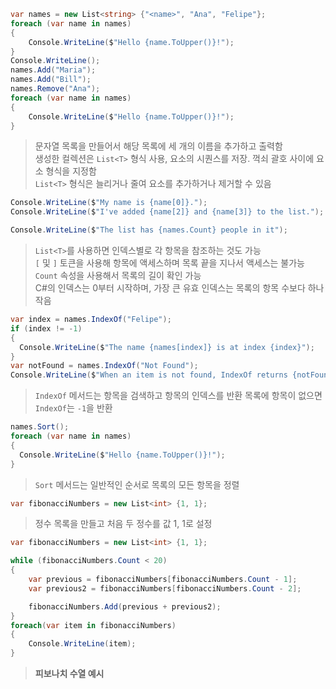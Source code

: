 ```C#
var names = new List<string> {"<name>", "Ana", "Felipe"};
foreach (var name in names)
{
    Console.WriteLine($"Hello {name.ToUpper()}!");
}
Console.WriteLine();
names.Add("Maria");
names.Add("Bill");
names.Remove("Ana");
foreach (var name in names)
{
    Console.WriteLine($"Hello {name.ToUpper()}!");
}
```
> 문자열 목록을 만들어서 해당 목록에 세 개의 이름을 추가하고 출력함  
> 생성한 컬렉션은 `List<T>` 형식 사용, 요소의 시퀀스를 저장. 꺽쇠 괄호 사이에 요소 형식을 지정함  
> `List<T>` 형식은 늘리거나 줄여 요소를 추가하거나 제거할 수 있음

```C#
Console.WriteLine($"My name is {name[0]}.");
Console.WriteLine($"I've added {name[2]} and {name[3]} to the list.");

Console.WriteLine($"The list has {names.Count} people in it");
```
> `List<T>`를 사용하면 인덱스별로 각 항목을 참조하는 것도 가능  
> `[` 및 `]` 토큰을 사용해 항목에 액세스하며 목록 끝을 지나서 액세스는 불가능  
> `Count` 속성을 사용해서 목록의 길이 확인 가능  
> C#의 인덱스는 0부터 시작하며, 가장 큰 유효 인덱스는 목록의 항목 수보다 하나 작음

```C#
var index = names.IndexOf("Felipe");
if (index != -1)
{
  Console.WriteLine($"The name {names[index]} is at index {index}");
}
var notFound = names.IndexOf("Not Found");
Console.WriteLine($"When an item is not found, IndexOf returns {notFound}");
```
> `IndexOf` 메서드는 항목을 검색하고 항목의 인덱스를 반환
> 목록에 항목이 없으면 `IndexOf`는 `-1`을 반환

```C#
names.Sort();
foreach (var name in names)
{
  Console.WriteLine($"Hello {name.ToUpper()}!");
}
```
> `Sort` 메서드는 일반적인 순서로 목록의 모든 항목을 정렬

```C#
var fibonacciNumbers = new List<int> {1, 1};
```
> 정수 목록을 만들고 처음 두 정수를 값 1, 1로 설정

```C#
var fibonacciNumbers = new List<int> {1, 1};

while (fibonacciNumbers.Count < 20)
{
    var previous = fibonacciNumbers[fibonacciNumbers.Count - 1];
    var previous2 = fibonacciNumbers[fibonacciNumbers.Count - 2];

    fibonacciNumbers.Add(previous + previous2);
}
foreach(var item in fibonacciNumbers)
{
    Console.WriteLine(item);
}
```
> **피보나치 수열 예시**
